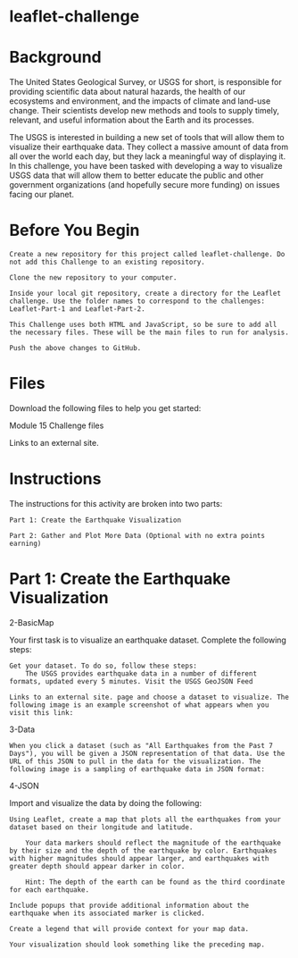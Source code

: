 # leaflet-challenge
# Background

The United States Geological Survey, or USGS for short, is responsible for providing scientific data about natural hazards, the health of our ecosystems and environment, and the impacts of climate and land-use change. Their scientists develop new methods and tools to supply timely, relevant, and useful information about the Earth and its processes.

The USGS is interested in building a new set of tools that will allow them to visualize their earthquake data. They collect a massive amount of data from all over the world each day, but they lack a meaningful way of displaying it. In this challenge, you have been tasked with developing a way to visualize USGS data that will allow them to better educate the public and other government organizations (and hopefully secure more funding) on issues facing our planet.
# Before You Begin

    Create a new repository for this project called leaflet-challenge. Do not add this Challenge to an existing repository.

    Clone the new repository to your computer.

    Inside your local git repository, create a directory for the Leaflet challenge. Use the folder names to correspond to the challenges: Leaflet-Part-1 and Leaflet-Part-2.

    This Challenge uses both HTML and JavaScript, so be sure to add all the necessary files. These will be the main files to run for analysis.

    Push the above changes to GitHub.

# Files

Download the following files to help you get started:

Module 15 Challenge files

Links to an external site.
# Instructions

The instructions for this activity are broken into two parts:

    Part 1: Create the Earthquake Visualization

    Part 2: Gather and Plot More Data (Optional with no extra points earning)

# Part 1: Create the Earthquake Visualization

2-BasicMap

Your first task is to visualize an earthquake dataset. Complete the following steps:

    Get your dataset. To do so, follow these steps:
        The USGS provides earthquake data in a number of different formats, updated every 5 minutes. Visit the USGS GeoJSON Feed 

    Links to an external site. page and choose a dataset to visualize. The following image is an example screenshot of what appears when you visit this link:

3-Data

    When you click a dataset (such as "All Earthquakes from the Past 7 Days"), you will be given a JSON representation of that data. Use the URL of this JSON to pull in the data for the visualization. The following image is a sampling of earthquake data in JSON format:

4-JSON

Import and visualize the data by doing the following:

    Using Leaflet, create a map that plots all the earthquakes from your dataset based on their longitude and latitude.

        Your data markers should reflect the magnitude of the earthquake by their size and the depth of the earthquake by color. Earthquakes with higher magnitudes should appear larger, and earthquakes with greater depth should appear darker in color.

        Hint: The depth of the earth can be found as the third coordinate for each earthquake.

    Include popups that provide additional information about the earthquake when its associated marker is clicked.

    Create a legend that will provide context for your map data.

    Your visualization should look something like the preceding map.

